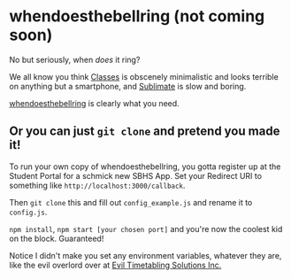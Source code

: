 # whendoesthebellring (not coming soon)

No but seriously, when *does* it ring?

We all know you think [Classes](https://lordhelix.tk) is obscenely minimalistic and looks terrible on anything but a smartphone, and [Sublimate](https://sublimate.tk) is slow and boring.

[whendoesthebellring](http://whendoesthebellring.tk) is clearly what you need.

## Or you can just `git clone` and pretend you made it!
To run your own copy of whendoesthebellring, you gotta register up at the Student Portal for a schmick new SBHS App. Set your Redirect URI to something like `http://localhost:3000/callback`.

Then `git clone` this and fill out `config_example.js` and rename it to `config.js`.

`npm install`, `npm start [your chosen port]` and you're now the coolest kid on the block. Guaranteed!

Notice I didn't make you set any environment variables, whatever they are, like the evil overlord over at [Evil Timetabling Solutions Inc.](https://lordhelix.tk)
